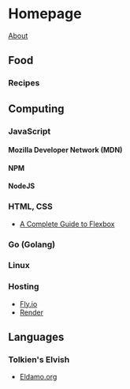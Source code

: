 # Homepage

<style>
#hierarchy-nav {
  display: none;
}
</style>

[About](about.html)

## Food

### Recipes

<!--%links food/recipes-->

## Computing

### JavaScript

#### Mozilla Developer Network (MDN)

<!--%searchbar developer.mozilla.org https://developer.mozilla.org/en-US/-->

#### NPM

<!--%searchbar www.npmjs.com https://www.npmjs.com/-->

#### NodeJS

<!--%searchbar nodejs.org https://nodejs.org/en/docs-->

### HTML, CSS

- [A Complete Guide to Flexbox](https://css-tricks.com/snippets/css/a-guide-to-flexbox/)

### Go (Golang)

<!--%searchbar go.dev https://go.dev/docs-->

### Linux

<!--%searchbar kernel.org https://kernel.org-->

<!--%searchbar man7.org https://man7.org/linux/man-pages/-->

<!--%searchbar wiki.archlinux.org https://wiki.archlinux.org/-->

### Hosting

- [Fly.io](https://fly.io)
- [Render](https://render.com)

## Languages

### Tolkien's Elvish

- [Eldamo.org](https://eldamo.org)